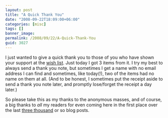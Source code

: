 ```yaml
---
layout: post
title: "A Quick Thank You"
date: "2008-09-22T18:09:00+06:00"
categories: [misc]
tags: []
banner_image: 
permalink: /2008/09/22/A-Quick-Thank-You
guid: 3027
---
```


I just wanted to give a quick thank you to those of you who have shown your support at the <a href="http://www.amazon.com/o/registry/2TCL1D08EZEYE">wish list</a>. Just today I got 3 items from it. I try my best to always send a thank you note, but sometimes I get a name with no email address I can find and sometimes, like today(!), two of the items had no name on them at all. (And to be honest, I sometimes put the receipt aside to send a thank you note later, and promptly lose/forget the receipt a day later.) 

So please take this as my thanks to the anonymous masses, and of course, a big thanks to <i>all</i> my readers for even coming here in the first place over the last <a href="http://www.raymondcamden.com/stats.cfm">three thousand</a> or so blog posts.